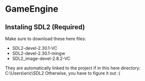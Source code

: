 # GameEngine

## Instaling SDL2 (Required)
Make sure to download these here files:
- SDL2-devel-2.30.1-VC
- SDL2-devel-2.30.1-mingw
- SDL2_image-devel-2.8.2-VC

They are automatically linked to the project if in this here directory:
C:\Users\eric\SDL2
Otherwise, you have to figure it out :(